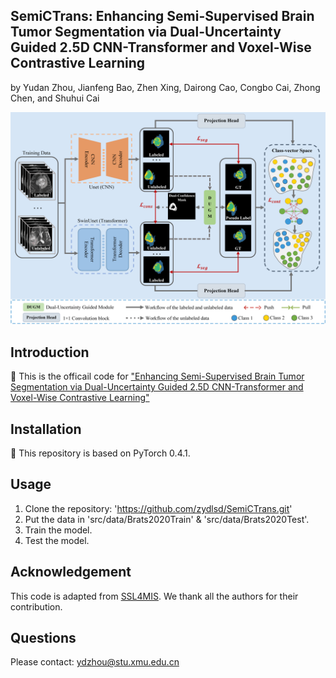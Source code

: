 ﻿## SemiCTrans: Enhancing Semi-Supervised Brain Tumor Segmentation via Dual-Uncertainty Guided 2.5D CNN-Transformer and Voxel-Wise Contrastive Learning
by Yudan Zhou, Jianfeng Bao, Zhen Xing, Dairong Cao, Congbo Cai, Zhong Chen, and Shuhui Cai

<p align="center">
<img src="/SemiCTrans.png" width="700px"> 
</p>


## Introduction
🧠 This is the officail code for ["Enhancing Semi-Supervised Brain Tumor Segmentation via Dual-Uncertainty Guided 2.5D CNN-Transformer and Voxel-Wise Contrastive Learning"](https://ieeexplore.ieee.org/document/11004024)

## Installation

🚀 This repository is based on PyTorch 0.4.1.

## Usage

1. Clone the repository: 'https://github.com/zydlsd/SemiCTrans.git'
2. Put the data in 'src/data/Brats2020Train' & 'src/data/Brats2020Test'.
3. Train the model.
4. Test the model.

## Acknowledgement
This code is adapted from [SSL4MIS](https://github.com/HiLab-git/SSL4MIS.git). We thank all the authors for their contribution.

## Questions
Please contact: ydzhou@stu.xmu.edu.cn
